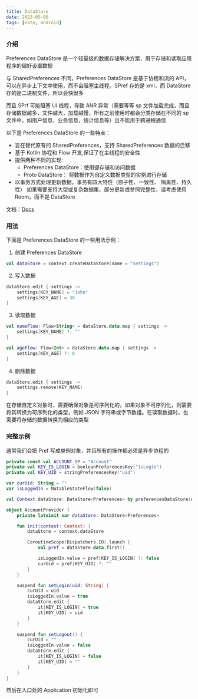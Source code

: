 ```yaml
---
title: DataStore
date: 2023-05-06
tags: [note, android]
---
```


### 介绍

Preferences DataStore 是一个轻量级的数据存储解决方案，用于存储和读取应用程序的偏好设置数据

与 SharedPreferences 不同，Preferences DataStore 是基于协程和流的 API，可以在异步上下文中使用，而不会阻塞主线程。SPref 存的是 xml，而 DataStore 存的是二进制文件，所以会快很多

而且 SPrf 可能阻塞 UI 线程，导致 ANR 异常（需要等等 sp 文件加载完成，而且存储数据越多，文件越大，加载越慢，所有之前使用时都会分类存储在不同的 sp 文件中，如用户信息，业务信息，统计信息等）且不能用于跨进程通信

以下是 Preferences DataStore 的一些特点：

- 旨在替代原有的 SharedPreferences，支持 SharedPreferences 数据的迁移
- 基于 Kotlin 协程和 Flow 开发,保证了在主线程的安全性
- 提供两种不同的实现:
  - Preferences DataStore：使用键存储和访问数据
  - Proto DataStore： 将数据作为自定义数据类型的实例进行存储
- 以事务方式处理更新数据，事务有四大特性（原子性、一致性、 隔离性、持久性）
  如果需要支持大型或复杂数据集、部分更新或参照完整性，请考虑使用 Room，而不是 DataStore

文档：[Docs][Docs]

### 用法

下面是 Preferences DataStore 的一些用法示例：

1. 创建 Preferences DataStore

```kotlin
val dataStore = context.createDataStore(name = "settings")
```

2. 写入数据

```kotlin
dataStore.edit { settings ->
    settings[KEY_NAME] = "John"
    settings[KEY_AGE] = 30
}
```

3. 读取数据

```kotlin
val nameFlow: Flow<String> = dataStore.data.map { settings ->
    settings[KEY_NAME] ?: ""
}

val ageFlow: Flow<Int> = dataStore.data.map { settings ->
    settings[KEY_AGE] ?: 0
}
```

4. 删除数据

```kotlin
dataStore.edit { settings ->
    settings.remove(KEY_NAME)
}
```

在存储自定义对象时，需要确保对象是可序列化的。如果对象不可序列化，则需要将其转换为可序列化的类型，例如 JSON 字符串或字节数组。在读取数据时，也需要将存储的数据转换为相应的类型

### 完整示例

通常我们会把 Pref 写成单例对象，并且所有的操作都必须是异步协程的

```kotlin
private const val ACCOUNT_SP = "Account"
private val KEY_IS_LOGIN = booleanPreferencesKey("isLogin")
private val KEY_UID = stringPreferencesKey("uid")

var curUid: String = ""
var isLoggedIn = MutableStateFlow(false)

val Context.dataStore: DataStore<Preferences> by preferencesDataStore(name = ACCOUNT_SP)

object AccountProvider {
    private lateinit var dataStore: DataStore<Preferences>

    fun init(context: Context) {
        dataStore = context.dataStore

        CoroutineScope(Dispatchers.IO).launch {
            val pref = dataStore.data.first()

            isLoggedIn.value = pref[KEY_IS_LOGIN] ?: false
            curUid = pref[KEY_UID] ?: ""
        }
    }

    suspend fun setLogin(uid: String) {
        curUid = uid
        isLoggedIn.value = true
        dataStore.edit {
            it[KEY_IS_LOGIN] = true
            it[KEY_UID] = uid
        }
    }

    suspend fun setLogout() {
        curUid = ""
        isLoggedIn.value = false
        dataStore.edit {
            it[KEY_IS_LOGIN] = false
            it[KEY_UID] = ""
        }
    }
}
```

然后在入口处的 Application 初始化即可

[Docs]: https://developer.android.com/topic/libraries/architecture/datastore
